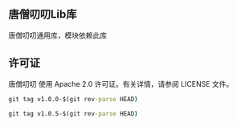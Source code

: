 ## 唐僧叨叨Lib库

唐僧叨叨通用库，模块依赖此库


许可证
------------

唐僧叨叨 使用 Apache 2.0 许可证。有关详情，请参阅 LICENSE 文件。

```cmd
git tag v1.0.0-$(git rev-parse HEAD)
```



```cmd
git tag v1.0.5-$(git rev-parse HEAD)
```


